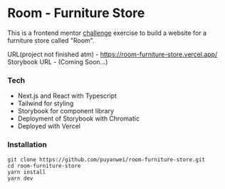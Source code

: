 # Room - Furniture Store

This is a frontend mentor [challenge](https://www.frontendmentor.io/challenges/room-homepage-BtdBY_ENq) exercise to build a website for a furniture store called "Room".

URL(project not finished atm) - https://room-furniture-store.vercel.app/
Storybook URL - (Coming Soon...)

### Tech

- Next.js and React with Typescript
- Tailwind for styling
- Storybook for component library
- Deployment of Storybook with Chromatic
- Deployed with Vercel

### Installation

```
git clone https://github.com/puyanwei/room-furniture-store.git
cd room-furniture-store
yarn install
yarn dev
```
